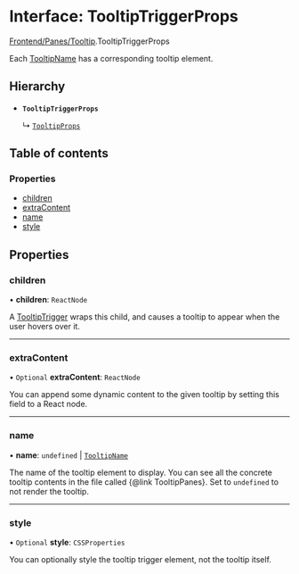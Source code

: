 # Interface: TooltipTriggerProps

[Frontend/Panes/Tooltip](../modules/Frontend_Panes_Tooltip.md).TooltipTriggerProps

Each [TooltipName](../enums/Frontend_Game_WindowManager.TooltipName.md) has a corresponding tooltip element.

## Hierarchy

- **`TooltipTriggerProps`**

  ↳ [`TooltipProps`](Frontend_Panes_Tooltip.TooltipProps.md)

## Table of contents

### Properties

- [children](Frontend_Panes_Tooltip.TooltipTriggerProps.md#children)
- [extraContent](Frontend_Panes_Tooltip.TooltipTriggerProps.md#extracontent)
- [name](Frontend_Panes_Tooltip.TooltipTriggerProps.md#name)
- [style](Frontend_Panes_Tooltip.TooltipTriggerProps.md#style)

## Properties

### children

• **children**: `ReactNode`

A [TooltipTrigger](../modules/Frontend_Panes_Tooltip.md#tooltiptrigger) wraps this child, and causes a tooltip to appear when the user hovers
over it.

---

### extraContent

• `Optional` **extraContent**: `ReactNode`

You can append some dynamic content to the given tooltip by setting this field to a React node.

---

### name

• **name**: `undefined` \| [`TooltipName`](../enums/Frontend_Game_WindowManager.TooltipName.md)

The name of the tooltip element to display. You can see all the concrete tooltip contents in
the file called {@link TooltipPanes}. Set to `undefined` to not render the tooltip.

---

### style

• `Optional` **style**: `CSSProperties`

You can optionally style the tooltip trigger element, not the tooltip itself.
